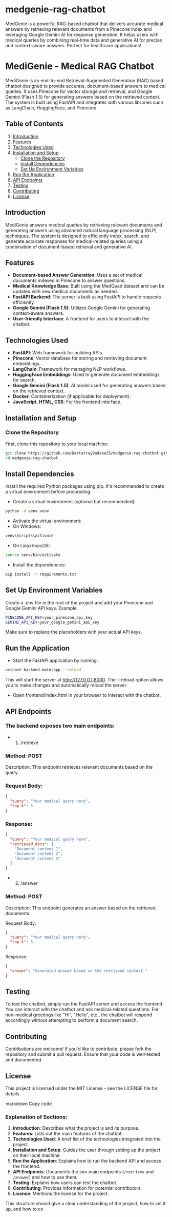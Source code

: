# medgenie-rag-chatbot
MedGenie is a powerful RAG-based chatbot that delivers accurate medical answers by retrieving relevant documents from a Pinecone index and leveraging Google Gemini AI for response generation. It helps users with medical queries by combining real-time data and generative AI for precise and context-aware answers. Perfect for healthcare applications!

# MediGenie - Medical RAG Chatbot

MediGenie is an end-to-end Retrieval-Augmented Generation (RAG) based chatbot designed to provide accurate, document-based answers to medical queries. It uses Pinecone for vector storage and retrieval, and Google Gemini (Flash 1.5) for generating answers based on the retrieved context. The system is built using FastAPI and integrates with various libraries such as LangChain, HuggingFace, and Pinecone.

## Table of Contents

1. [Introduction](#introduction)
2. [Features](#features)
3. [Technologies Used](#technologies-used)
4. [Installation and Setup](#installation-and-setup)
    - [Clone the Repository](#clone-the-repository)
    - [Install Dependencies](#install-dependencies)
    - [Set Up Environment Variables](#set-up-environment-variables)
5. [Run the Application](#run-the-application)
6. [API Endpoints](#api-endpoints)
7. [Testing](#testing)
8. [Contributing](#contributing)
9. [License](#license)

## Introduction

MediGenie answers medical queries by retrieving relevant documents and generating answers using advanced natural language processing (NLP) techniques. The system is designed to efficiently index, search, and generate accurate responses for medical-related queries using a combination of document-based retrieval and generative AI.

## Features

- **Document-based Answer Generation**: Uses a set of medical documents indexed in Pinecone to answer questions.
- **Medical Knowledge Base**: Built using the MedQuad dataset and can be updated with new medical documents as needed.
- **FastAPI Backend**: The server is built using FastAPI to handle requests efficiently.
- **Google Gemini (Flash 1.5)**: Utilizes Google Gemini for generating context-aware answers.
- **User-friendly Interface**: A frontend for users to interact with the chatbot.

## Technologies Used

- **FastAPI**: Web framework for building APIs.
- **Pinecone**: Vector database for storing and retrieving document embeddings.
- **LangChain**: Framework for managing NLP workflows.
- **HuggingFace Embeddings**: Used to generate document embeddings for search.
- **Google Gemini (Flash 1.5)**: AI model used for generating answers based on the retrieved context.
- **Docker**: Containerization (if applicable for deployment).
- **JavaScript, HTML, CSS**: For the frontend interface.

## Installation and Setup

### Clone the Repository

First, clone this repository to your local machine:

```bash
git clone https://github.com/DattatrayBodake25/medgenie-rag-chatbot.git
cd medgenie-rag-chatbot
```

## Install Dependencies
Install the required Python packages using pip. It's recommended to create a virtual environment before proceeding.
- Create a virtual environment (optional but recommended):

```bash
python -m venv venv
```

- Activate the virtual environment:
- On Windows:
```bash
venv\Scripts\activate
```

- On Linux/macOS:
```bash
source venv/bin/activate
```

- Install the dependencies:
```bash
pip install -r requirements.txt
```

## Set Up Environment Variables
Create a .env file in the root of the project and add your Pinecone and Google Gemini API keys. Example:
```bash
PINECONE_API_KEY=your_pinecone_api_key
GEMINI_API_KEY=your_google_gemini_api_key
```

Make sure to replace the placeholders with your actual API keys.

## Run the Application
- Start the FastAPI application by running:
```bash
uvicorn backend.main:app --reload
```

This will start the server at http://127.0.0.1:8000. The --reload option allows you to make changes and automatically reload the server.

- Open frontend/index.html in your browser to interact with the chatbot.

## API Endpoints
### The backend exposes two main endpoints:

- 1. /retrieve
### Method: POST

Description: This endpoint retrieves relevant documents based on the query.

### Request Body:

```json
{
  "query": "Your medical query here",
  "top_k": 5
}
```

### Response:

```json
{
  "query": "Your medical query here",
  "retrieved_docs": [
    "Document content 1",
    "Document content 2",
    "Document content 3"
  ]
}
```

- 2. /answer
### Method: POST

Description: This endpoint generates an answer based on the retrieved documents.

Request Body:

```json
{
  "query": "Your medical query here",
  "top_k": 5
}
```

Response:

```json
{
  "answer": "Generated answer based on the retrieved context."
}
```

## Testing
To test the chatbot, simply run the FastAPI server and access the frontend. You can interact with the chatbot and ask medical-related questions. For non-medical greetings like "Hi", "Hello", etc., the chatbot will respond accordingly without attempting to perform a document search.

## Contributing
Contributions are welcome! If you'd like to contribute, please fork the repository and submit a pull request. Ensure that your code is well-tested and documented.

## License
This project is licensed under the MIT License - see the LICENSE file for details.

markdown
Copy code

### Explanation of Sections:

1. **Introduction**: Describes what the project is and its purpose.
2. **Features**: Lists out the main features of the chatbot.
3. **Technologies Used**: A brief list of the technologies integrated into the project.
4. **Installation and Setup**: Guides the user through setting up the project on their local machine.
5. **Run the Application**: Explains how to run the backend API and access the frontend.
6. **API Endpoints**: Documents the two main endpoints (`/retrieve` and `/answer`) and how to use them.
7. **Testing**: Explains how users can test the chatbot.
8. **Contributing**: Provides information for potential contributors.
9. **License**: Mentions the license for the project.

This structure should give a clear understanding of the project, how to set it up, and how to co
